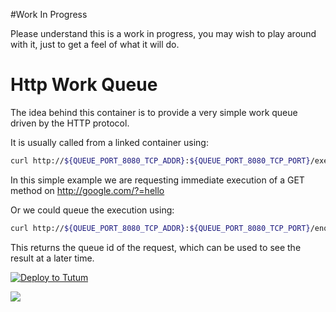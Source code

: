 #Work In Progress

Please understand this is a work in progress, you may wish to play around with it, just to get a feel of what it will do.

# Http Work Queue

The idea behind this container is to provide a very simple work queue driven by the HTTP protocol.

It is usually called from a linked container using:

```bash
curl http://${QUEUE_PORT_8080_TCP_ADDR}:${QUEUE_PORT_8080_TCP_PORT}/execute/google.com/?q=hello
```

In this simple example we are requesting immediate execution of a GET method on http://google.com/?=hello

Or we could queue the execution using:

```bash
curl http://${QUEUE_PORT_8080_TCP_ADDR}:${QUEUE_PORT_8080_TCP_PORT}/enqueue/google.com/?q=hello
```

This returns the queue id of the request, which can be used to see the result at a later time.


[![Deploy to Tutum](https://s.tutum.co/deploy-to-tutum.svg)](https://dashboard.tutum.co/stack/deploy/)
        
        
[![](https://badge.imagelayers.io/vizzbuzz/http-workqueue.svg)](https://imagelayers.io/?images=vizzbuzz/http-workqueue:latest 'Get your own badge on imagelayers.io')        